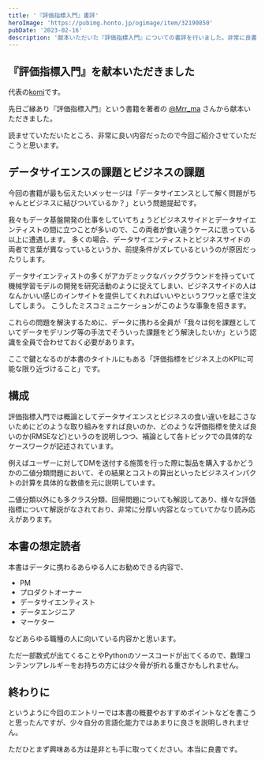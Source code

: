 ```yaml
---
title: '『評価指標入門』書評'
heroImage: 'https://pubimg.honto.jp/ogimage/item/32190850'
pubDate: '2023-02-16'
description: '献本いただいた『評価指標入門』についての書評を行いました。非常に良書であったと感じています。'
---
```


## 『評価指標入門』を献本いただきました

代表の[komi](https://twitter.com/komi_edtr_1230)です。

先日ご縁あり『評価指標入門』という書籍を著者の [@Mrr_ma](https://twitter.com/Mrr_ma) さんから献本いただきました。

読ませていただいたところ、非常に良い内容だったので今回ご紹介させていただこうと思います。

## データサイエンスの課題とビジネスの課題

今回の書籍が最も伝えたいメッセージは「データサイエンスとして解く問題がちゃんとビジネスに結びついているか？」という問題提起です。

我々もデータ基盤開発の仕事をしていてちょうどビジネスサイドとデータサイエンティストの間に立つことが多いので、この両者が食い違うケースに思っている以上に遭遇します。
多くの場合、データサイエンティストとビジネスサイドの両者で言葉が異なっているというか、前提条件がズレているというのが原因だったりします。

データサイエンティストの多くがアカデミックなバックグラウンドを持っていて機械学習モデルの開発を研究活動のように捉えてしまい、ビジネスサイドの人はなんかいい感じのインサイトを提供してくれればいいやというフワッと感で注文してしまう。
こうしたミスコミュニケーションがこのような事象を招きます。

これらの問題を解決するために、データに携わる全員が「我々は何を課題としていてデータモデリング等の手法でそういった課題をどう解決したいか」という認識を全員で合わせておく必要があります。

ここで鍵となるのが本書のタイトルにもある「評価指標をビジネス上のKPIに可能な限り近づけること」です。

## 構成

評価指標入門では概論としてデータサイエンスとビジネスの食い違いを起こさないためにどのような取り組みをすれば良いのか、どのような評価指標を使えば良いのか(RMSEなど)というのを説明しつつ、補論として各トピックでの具体的なケースワークが記述されています。

例えばユーザーに対してDMを送付する施策を行った際に製品を購入するかどうかの二値分類問題において、その結果とコストの算出といったビジネスインパクトの計算を具体的な数値を元に説明しています。

二値分類以外にも多クラス分類、回帰問題についても解説してあり、様々な評価指標について解説がなされており、非常に分厚い内容となっていてかなり読み応えがあります。

## 本書の想定読者

本書はデータに携わるあらゆる人にお勧めできる内容で、

- PM
- プロダクトオーナー
- データサイエンティスト
- データエンジニア
- マーケター

などあらゆる職種の人に向いている内容かと思います。

ただ一部数式が出てくることやPythonのソースコードが出てくるので、数理コンテンツアレルギーをお持ちの方には少々骨が折れる重さかもしれません。

## 終わりに

というように今回のエントリーでは本書の概要やおすすめポイントなどを書こうと思ったんですが、少々自分の言語化能力ではあまりに良さを説明しきれません。

ただひとまず興味ある方は是非とも手に取ってください。本当に良書です。
